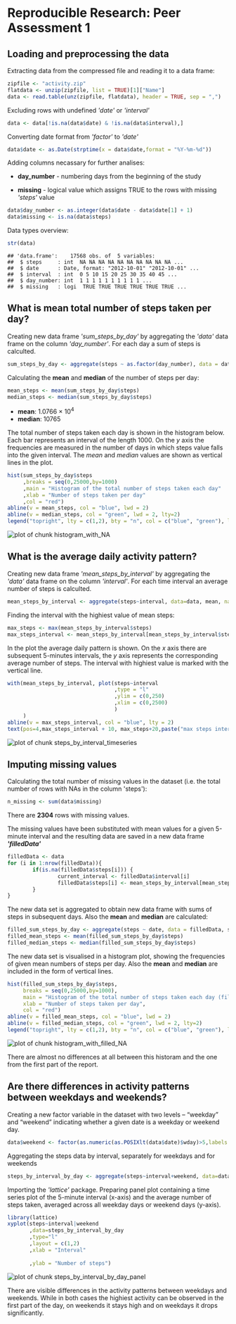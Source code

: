 # Reproducible Research: Peer Assessment 1

## Loading and preprocessing the data

Extracting data from the compressed file and reading it to a data frame:


```r
zipfile <- "activity.zip"
flatdata <- unzip(zipfile, list = TRUE)[1]["Name"]
data <- read.table(unz(zipfile, flatdata), header = TRUE, sep = ",")
```

Excluding rows with undefined *'date'* or *'interval'*

```r
data <- data[!is.na(data$date) & !is.na(data$interval),]
```

Converting date format from *'factor'* to  *'date'*

```r
data$date <- as.Date(strptime(x = data$date,format = "%Y-%m-%d"))
```

Adding columns necassary for further analises:

- **day_number** - numbering days from the beginning of the study

- **missing** - logical value which assigns TRUE to the rows with missing *'steps'* value


```r
data$day_number <- as.integer(data$date - data$date[1] + 1)
data$missing <- is.na(data$steps)
```

Data types overview:


```r
str(data)
```

```
## 'data.frame':	17568 obs. of  5 variables:
##  $ steps     : int  NA NA NA NA NA NA NA NA NA NA ...
##  $ date      : Date, format: "2012-10-01" "2012-10-01" ...
##  $ interval  : int  0 5 10 15 20 25 30 35 40 45 ...
##  $ day_number: int  1 1 1 1 1 1 1 1 1 1 ...
##  $ missing   : logi  TRUE TRUE TRUE TRUE TRUE TRUE ...
```

## What is mean total number of steps taken per day?

Creating new data frame *'sum_steps_by_day'* by aggregating the *'data'* data frame on the column *'day_number'*. For each day a sum of steps is calculted.


```r
sum_steps_by_day <- aggregate(steps ~ as.factor(day_number), data = data, sum)
```

Calculating the **mean** and **median** of the number of steps per day:


```r
mean_steps <- mean(sum_steps_by_day$steps)
median_steps <- median(sum_steps_by_day$steps)
```

- **mean**: 1.0766 &times; 10<sup>4</sup>
- **median**: 10765

The total number of steps taken each day is shown in the histogram below. Each bar represents an interval of the length 1000. On the *y* axis the frequencies are measured in the number of days in which steps value falls into the given interval. The *mean* and *median* values are shown as vertical lines in the plot.


```r
hist(sum_steps_by_day$steps
     ,breaks = seq(0,25000,by=1000)
     ,main = "Histogram of the total number of steps taken each day"
     ,xlab = "Number of steps taken per day"
     ,col = "red")
abline(v = mean_steps, col = "blue", lwd = 2)
abline(v = median_steps, col = "green", lwd = 2, lty=2)
legend("topright", lty = c(1,2), bty = "n", col = c("blue", "green"), legend = c(paste("mean ~= ",round(mean_steps)), paste("median = ", median_steps)))
```

![plot of chunk histogram_with_NA](figure/histogram_with_NA.png) 

## What is the average daily activity pattern?

Creating new data frame *'mean_steps_by_interval'* by aggregating the *'data'* data frame on the column *'interval'*. For each time interval an average number of steps is calculted.


```r
mean_steps_by_interval <- aggregate(steps~interval, data=data, mean, na.rm=TRUE)
```

Finding the interval with the highiest value of mean steps:


```r
max_steps <- max(mean_steps_by_interval$steps)
max_steps_interval <- mean_steps_by_interval[mean_steps_by_interval$steps == max_steps,][["interval"]]
```

In the plot the average daily pattern is shown. On the *x* axis there are subsequent 5-minutes intervals,  the *y* axis represents the corresponding average number of steps. The interval with highiest value is marked with the vertical line.


```r
with(mean_steps_by_interval, plot(steps~interval
                                  ,type = "l"
                                  ,ylim = c(0,250)
                                  ,xlim = c(0,2500)
                                  )
     )
abline(v = max_steps_interval, col = "blue", lty = 2)
text(pos=4,max_steps_interval + 10, max_steps+20,paste("max steps interval =",max_steps_interval, "\nmean number of steps ~=", round(max_steps)))
```

![plot of chunk steps_by_interval_timeseries](figure/steps_by_interval_timeseries.png) 

## Imputing missing values

Calculating the total number of missing values in the dataset (i.e. the total number of rows with NAs in the column 'steps'):


```r
n_missing <- sum(data$missing)
```

There are **2304** rows with missing values.

The missing values have been substituted with mean values for a given 5-minute interval and the resulting data are saved in a new data frame ***'filledData'***

```r
filledData <- data
for (i in 1:nrow(filledData)){
        if(is.na(filledData$steps[i])) {
                current_interval <- filledData$interval[i]
                filledData$steps[i] <- mean_steps_by_interval[mean_steps_by_interval$interval == current_interval,]$steps
        }
}
```

The new data set is aggregated to obtain new data frame with sums of steps in subsequent days. Also the **mean** and **median** are calculated:


```r
filled_sum_steps_by_day <- aggregate(steps ~ date, data = filledData, sum)
filled_mean_steps <- mean(filled_sum_steps_by_day$steps)
filled_median_steps <- median(filled_sum_steps_by_day$steps)
```

The new data set is visualised in a histogram plot, showing the frequencies of given mean numbers of steps per day. Also the **mean** and **median** are included in the form of vertical lines.


```r
hist(filled_sum_steps_by_day$steps, 
     breaks = seq(0,25000,by=1000),
     main = "Histogram of the total number of steps taken each day (filled NAs)", 
     xlab = "Number of steps taken per day",
     col = "red")
abline(v = filled_mean_steps, col = "blue", lwd = 2)
abline(v = filled_median_steps, col = "green", lwd = 2, lty=2)
legend("topright", lty = c(1,2), bty = "n", col = c("blue", "green"), legend = c(paste("mean ~= ",round(filled_mean_steps)), paste("median = ", filled_median_steps)))
```

![plot of chunk histogram_with_filled_NA](figure/histogram_with_filled_NA.png) 

There are almost no differences at all between this historam and the one from the first part of the report.

## Are there differences in activity patterns between weekdays and weekends?

Creating a new factor variable in the dataset with two levels – “weekday” and “weekend” indicating whether a given date is a weekday or weekend day.


```r
data$weekend <- factor(as.numeric(as.POSIXlt(data$date)$wday)>5,labels = c("weekday","weekend"))
```

Aggregating the steps data by interval, separately for weekdays and for weekends


```r
steps_by_interval_by_day <- aggregate(steps~interval+weekend, data=data, mean, na.rm = TRUE)
```

Importing the *'lattice'* package. Preparing panel plot containing a time series plot of the 5-minute interval (x-axis) and the average number of steps taken, averaged across all weekday days or weekend days (y-axis).


```r
library(lattice)
xyplot(steps~interval|weekend
       ,data=steps_by_interval_by_day
       ,type="l"
       ,layout = c(1,2)
       ,xlab = "Interval"
      
       ,ylab = "Number of steps")
```

![plot of chunk steps_by_interval_by_day_panel](figure/steps_by_interval_by_day_panel.png) 

There are visible differences in the activity patterns between weekdays and weekends. While in both cases the highiest activity can be observed in the first part of the day, on weekends it stays high and on weekdays it drops significantly.

